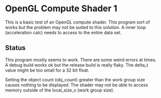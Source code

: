 # OpenGL Compute Shader 1

This is a basic test of an OpenGL compute shader. This program sort of works but the problem may not be suited to this solution. A inner loop (acceleration calc) needs to access to the entire data set.

## Status

This program mostly seems to work. There are some weird errors at times. A debug build works ok but the release build is really flaky. The delta_t value might be too small for a 32 bit float. 

Setting the object count (obj_count) greater than the work group size causes nothing to be displayed. The shader may not be able to access memory outside of the local_size_x (work group size).


